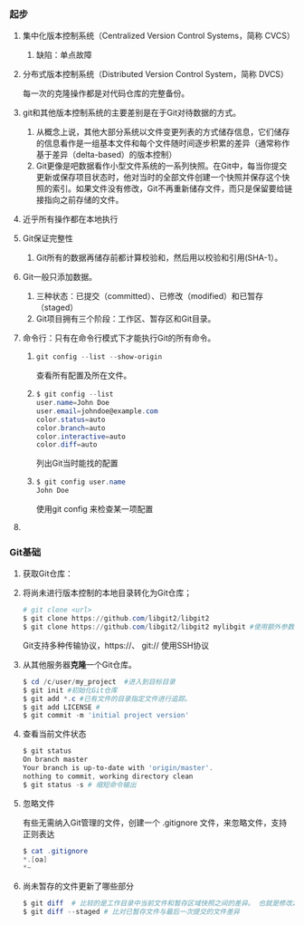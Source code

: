 ###  起步

1. 集中化版本控制系统（Centralized Version Control Systems，简称 CVCS）

   1. 缺陷：单点故障

2. 分布式版本控制系统（Distributed Version Control System，简称 DVCS）

   每一次的克隆操作都是对代码仓库的完整备份。

3. git和其他版本控制系统的主要差别是在于Git对待数据的方式。

   1. 从概念上说，其他大部分系统以文件变更列表的方式储存信息，它们储存的信息看作是一组基本文件和每个文件随时间逐步积累的差异（通常称作基于差异（delta-based）的版本控制）
   2. Git更像是吧数据看作小型文件系统的一系列快照。在Git中，每当你提交更新或保存项目状态时，他对当时的全部文件创建一个快照并保存这个快照的索引。如果文件没有修改，Git不再重新储存文件，而只是保留要给链接指向之前存储的文件。

4. 近乎所有操作都在本地执行

5. Git保证完整性

   1. Git所有的数据再储存前都计算校验和，然后用以校验和引用(SHA-1）。

6. Git一般只添加数据。

   1. 三种状态：已提交（committed）、已修改（modified）和已暂存（staged）
   2. Git项目拥有三个阶段：工作区、暂存区和Git目录。

7. 命令行：只有在命令行模式下才能执行Git的所有命令。

   1. ```powershell
      git config --list --show-origin
      ```

      查看所有配置及所在文件。

   2. ```powershell
      $ git config --list
      user.name=John Doe
      user.email=johndoe@example.com
      color.status=auto
      color.branch=auto
      color.interactive=auto
      color.diff=auto
      
      ```

      列出Git当时能找的配置

   3. ```powershell
      $ git config user.name
      John Doe
      ```

      使用git config <key> 来检查某一项配置

8. 

###  Git基础

1.  获取Git仓库：

   1. 将尚未进行版本控制的本地目录转化为Git仓库；

      ```powershell
      # git clone <url>
      $ git clone https://github.com/libgit2/libgit2
      $ git clone https://github.com/libgit2/libgit2 mylibgit #使用额外参数指定新的目录名
      ```

      Git支持多种传输协议，https://、 git:// 使用SSH协议

   2. 从其他服务器**克隆**一个Git仓库。

      ```powershell
      $ cd /c/user/my_project  #进入到目标目录
      $ git init #初始化Git仓库
      $ git add *.c #已有文件的目录指定文件进行追踪。
      $ git add LICENSE #
      $ git commit -m 'initial project version'
      ```

   3. 查看当前文件状态

      ```powershell
      $ git status
      On branch master
      Your branch is up-to-date with 'origin/master'.
      nothing to commit, working directory clean
      $ git status -s # 缩短命令输出
      ```

   4. 忽略文件

      有些无需纳入Git管理的文件，创建一个 .gitignore 文件，来忽略文件，支持正则表达

      ```powershell
      $ cat .gitignore
      *.[oa]
      *~
      ```

   5. 尚未暂存的文件更新了哪些部分

      ```powershell
      $ git diff  # 比较的是工作目录中当前文件和暂存区域快照之间的差异。 也就是修改之后还没有暂存起来的变化内容。
      $ git diff --staged # 比对已暂存文件与最后一次提交的文件差异
      ```

      